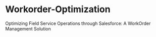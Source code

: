 # Workorder-Optimization
Optimizing Field Service Operations through Salesforce: A WorkOrder Management Solution
